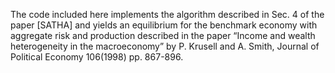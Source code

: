 The code included here implements the algorithm described in Sec. 4 of the paper [SATHA] and yields an equilibrium for the benchmark economy with aggregate risk and production described in the paper “Income and wealth heterogeneity in the macroeconomy” by P. Krusell and A. Smith, Journal of Political Economy 106(1998) pp. 867-896.
